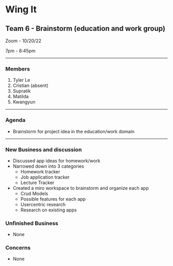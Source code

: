 # Wing It

## Team 6 - Brainstorm (education and work group)

Zoom - 10/20/22

7pm - 8:45pm

<hr>

### Members

1. Tyler Le
2. Cristian (absent)
3. Supratik
4. Matilda
5. Kwangyun

<hr>

### Agenda

- Brainstorm for project idea in the education/work domain

<hr>

### New Business and discussion

- Discussed app ideas for homework/work
- Narrowed down into 3 categories
  - Homework tracker
  - Job application tracker
  - Lecture Tracker
- Created a miro workspace to brainstorm and organize each app
  - Crud Models
  - Possible features for each app
  - Usercentric research
  - Research on existing apps

### Unfinished Business

- None

### Concerns

- None
